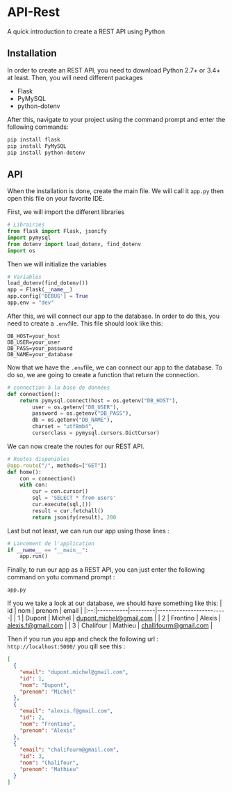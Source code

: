 # API-Rest
A quick introduction to create a REST API using Python


## Installation
In order to create an REST API, you need to download Python 2.7+ or 3.4+ at least.
Then, you will need different packages
  - Flask
  - PyMySQL
  - python-dotenv

After this, navigate to your project using the command prompt and enter the following commands:

```bash
pip install flask
pip install PyMySQL
pip install python-dotenv
```

## API
When the installation is done, create the main file. We will call it ```app.py``` then open this file on your favorite IDE.

First, we will import the different libraries
```python
# Librairies
from flask import Flask, jsonify
import pymysql
from dotenv import load_dotenv, find_dotenv
import os
```

Then we will initialize the variables

```python
# Variables
load_dotenv(find_dotenv())
app = Flask(__name__)
app.config['DEBUG'] = True
app.env = "dev"
```

After this, we will connect our app to the database. In order to do this, you need to create a ```.env```file.
This file should look like this: 
```env
DB_HOST=your_host
DB_USER=your_user
DB_PASS=your_password
DB_NAME=your_database
```

Now that we have the ```.env```file, we can connect our app to the database. To do so, we are going to create a function that return the connection.
```python
# connection à la base de données
def connection():
	return pymysql.connect(host = os.getenv("DB_HOST"),
		user = os.getenv("DB_USER"),
		password = os.getenv("DB_PASS"),
		db = os.getenv("DB_NAME"),
		charset = "utf8mb4",
		cursorclass = pymysql.cursors.DictCursor)
```

We can now create the routes for our REST API.
```python
# Routes disponibles
@app.route("/", methods=["GET"])
def home():
	con = connection()
	with con:
		cur = con.cursor()
		sql = 'SELECT * from users'
		cur.execute(sql,())
		result = cur.fetchall()
		return jsonify(result), 200
```

Last but not least, we can run our app using those lines :
```python
# Lancement de l'application
if __name__ == "__main__":
	app.run()
```

Finally, to run our app as a REST API, you can just enter the following command on yotu command prompt :
```bash
app.py
```

If you we take a look at our database, we should have something like this:
| id | nom       | prenom  | email                   |
|:--:|-----------|---------|-------------------------|
| 1  | Dupont    | Michel  | dupont.michel@gmail.com |
| 2  | Frontino  | Alexis  | alexis.f@gmail.com      |
| 3  | Chalifour | Mathieu | challifourm@gmail.com   |

Then if you run you app and check the following url : ```http://localhost:5000/``` you qill see this :

```json
[
  {
    "email": "dupont.michel@gmail.com",
    "id": 1,
    "nom": "Dupont",
    "prenom": "Michel"
  },
  {
    "email": "alexis.f@gmail.com",
    "id": 2,
    "nom": "Frontino",
    "prenom": "Alexis"
  },
  {
    "email": "chalifourm@gmail.com",
    "id": 3,
    "nom": "Chalifour",
    "prenom": "Mathieu"
  }
]
```




